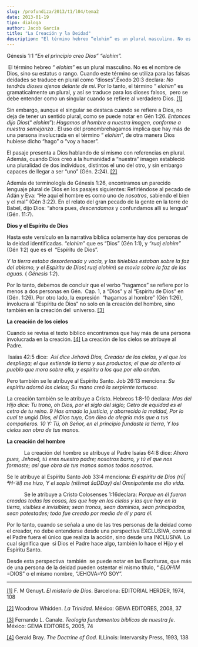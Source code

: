 ```yaml
---
slug: /profundiza/2013/t1/l04/tema2
date: 2013-01-19
tipo: dialoga
author: Jacob García
title: "La Creación y la Deidad"
description: "El término hebreo “elohim” es un plural masculino. No es el nombre de Dios,  sino su estatus o rango. Cuando este término se utiliza para las falsas  deidades se traduce en plural como “dioses”. Éxodo 20:3 declara: No tendrás  dioses ajenos delante de mí. Por lo tanto, el térm..."
---
```


Génesis 1:1 _“En el principio creo Dios”_ _“elohim”._

 El término hebreo “ _elohim”_ es un plural masculino. No es el nombre de Dios, sino su estatus o rango. Cuando este término se utiliza para las falsas deidades se traduce en plural como “dioses”.Éxodo 20:3 declara: _No tendrás dioses ajenos delante de mí_. Por lo tanto, el término “ _elohim_” es gramaticalmente un plural, y así se traduce para los dioses falsos,  pero se debe entender como un singular cuando se refiere al verdadero Dios. [[1]](file:///C:/Documents%20and%20Settings/ifo/My%20Documents/Downloads/LA%20CEACI%C3%92N%20Y%20LA%20DEIDAD.docx#_ftn1 "")

Sin embargo, aunque el singular se destaca cuando se refiere a Dios, no deja de tener un sentido plural, como se puede notar en Gén 1:26. _Entonces dijo Dios_(“ _elohim_”): _Hagamos al hombre a nuestra imagen, conforme a nuestra semejanza_ _._ El uso del pronombrehagamos implica que hay más de una persona involucrada en el término “ _elohim_”, de otra manera Dios hubiese dicho “hago” o “voy a hacer”.

El pasaje presenta a Dios hablando de sí mismo con referencias en plural. Además, cuando Dios creó a la humanidad a “nuestra” imagen estableció una pluralidad de dos individuos, distintos el uno del otro, y sin embargo capaces de llegar a ser “uno” (Gén. 2:24). [[2]](file:///C:/Documents%20and%20Settings/ifo/My%20Documents/Downloads/LA%20CEACI%C3%92N%20Y%20LA%20DEIDAD.docx#_ftn2 "")

Además de terminología de Génesis 1:26, encontramos un parecido lenguaje plural de Dios en los pasajes siguientes: Refiriéndose al pecado de Adán y Eva: “He aquí el hombre es como uno de _nosotros_, sabiendo el bien y el mal” (Gén 3:22). En el relato del gran pecado de la gente en la torre de Babel, dijo Dios: “ahora pues, _descendamos_ y confundamos allí su lengua” (Gén. 11:7).

**Dios y el Espíritu de Dios**

Hasta este versículo en la narrativa bíblica solamente hay dos personas de la deidad identificadas. _“elohim”_ que es “Dios” (Gén 1:1), y _“ruaj elohim”_ (Gén 1:2) que es el  “Espíritu de Dios”.

_Y la tierra estaba desordenada y vacía, y las tinieblas estaban sobre la faz del abismo, y el Espíritu de Dios_( _ruaj elohim_) _se movía sobre la faz de las aguas._ ( _Génesis 1:2_).

Por lo tanto, debemos de concluir que el verbo “hagamos” se refiere por lo menos a dos personas en Gén.  Cap. 1, a “Dios” y al “Espíritu de Dios” en (Gén. 1:26). Por otro lado, la expresión  “hagamos al hombre” (Gén 1:26), involucra al “Espíritu de Dios” no solo en la creación del hombre, sino también en la creación del  universo. [[3]](file:///C:/Documents%20and%20Settings/ifo/My%20Documents/Downloads/LA%20CEACI%C3%92N%20Y%20LA%20DEIDAD.docx#_ftn3 "")

**La creación de los cielos**

Cuando se revisa el texto bíblico encontramos que hay más de una persona involucrada en la creación. [[4]](file:///C:/Documents%20and%20Settings/ifo/My%20Documents/Downloads/LA%20CEACI%C3%92N%20Y%20LA%20DEIDAD.docx#_ftn4 "") La creación de los cielos se atribuye al Padre.

 Isaías 42:5 dice:  _Así dice Jehová Dios, Creador de los cielos, y el que los despliega; el que extiende la tierra y sus productos; el que da aliento al pueblo que mora sobre ella, y espíritu a los que por ella andan._

Pero también se le atribuye al Espíritu Santo. Job 26:13 menciona: _Su espíritu adornó los cielos; Su mano creó la serpiente tortuosa._

La creación también se le atribuye a Cristo. Hebreos 1:8-10 declara: _Mas del Hijo dice: Tu trono, oh Dios, por el siglo del siglo; Cetro de equidad es el cetro de tu reino. 9 Has amado la justicia, y aborrecido la maldad, Por lo cual te ungió Dios, el Dios tuyo, Con óleo de alegría más que a tus compañeros. 10 Y: Tú, oh Señor, en el principio fundaste la tierra, Y los cielos son obra de tus manos._

**La creación del hombre**

            La creación del hombre se atribuye al Padre Isaías 64:8 dice: _Ahora pues, Jehová, tú eres nuestro padre; nosotros barro, y tú el que nos formaste; así que obra de tus manos somos todos nosotros._

Se le atribuye al Espíritu Santo Job 33:4 menciona: _El_ _espíritu de Dios (rû\|ªH-´ël) me hizo, Y el soplo (nišmat šaDDay) del Omnipotente me dio vida._

            Se le atribuye a Cristo Colosenses 1:16declara: _Porque en él fueron creadas todas las cosas, las que hay en los cielos y las que hay en la tierra, visibles e invisibles; sean tronos, sean dominios, sean principados, sean potestades; todo fue creado por medio de él y para él._

Por lo tanto, cuando se señala a uno de las tres personas de la deidad como el creador, no debe entenderse desde una perspectiva EXCLUSIVA, como si el Padre fuera el único que realiza la acción, sino desde una INCLUSIVA. Lo cual significa que  si Dios el Padre hace algo, también lo hace el Hijo y el Espíritu Santo.

Desde esta perspectiva  también  se puede notar en las Escrituras, que más de una persona de la deidad pueden ostentar el mismo título, “ _ELOHIM_ =DIOS” o el mismo nombre, “JEHOVA=YO SOY”.

* * *

[[1]](file:///C:/Documents%20and%20Settings/ifo/My%20Documents/Downloads/LA%20CEACI%C3%92N%20Y%20LA%20DEIDAD.docx#_ftnref1 "") F. M Genuyt. _El misterio de Dios_. Barcelona: EDITORIAL HERDER, 1974, 108

[[2]](file:///C:/Documents%20and%20Settings/ifo/My%20Documents/Downloads/LA%20CEACI%C3%92N%20Y%20LA%20DEIDAD.docx#_ftnref2 "") Woodrow Whidden. _La Trinidad_. México: GEMA EDITORES, 2008, 37

[[3]](file:///C:/Documents%20and%20Settings/ifo/My%20Documents/Downloads/LA%20CEACI%C3%92N%20Y%20LA%20DEIDAD.docx#_ftnref3 "") Fernando L. Canale. _Teología fundamentos bíblicos de nuestra fe_. México: GEMA EDITORES, 2005, 74

[[4]](file:///C:/Documents%20and%20Settings/ifo/My%20Documents/Downloads/LA%20CEACI%C3%92N%20Y%20LA%20DEIDAD.docx#_ftnref4 "") Gerald Bray. _The Doctrine of God_. ILLinois: Intervarsity Press, 1993, 138
